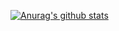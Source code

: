 [![Anurag's github stats](https://github-readme-stats.vercel.app/api?username=boaol&count_private=true)](https://github.com/anuraghazra/github-readme-stats)
